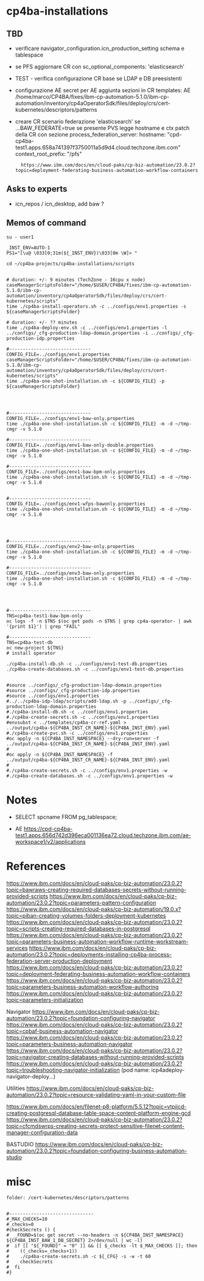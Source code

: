 # cp4ba-installations

## TBD

- verificare navigator_configuration.icn_production_setting
  schema e tablespace

- se PFS aggiornare CR con
  sc_optional_components: 'elasticsearch'
	
- TEST - verifica configurazione CR base se LDAP e DB preesistenti

- configurazione AE
  secret per AE
  aggiunta sezioni in CR templates: AE
  /home/marco/CP4BA/fixes/ibm-cp-automation-5.1.0/ibm-cp-automation/inventory/cp4aOperatorSdk/files/deploy/crs/cert-kubernetes/descriptors/patterns

- creare CR scenario federazione 'elasticsearch'
  se ...BAW_FEDERATE=true
    se presente PVS
      legge hostname e ctx
      patch della CR con sezione
        process_federation_server:
          hostname: "cpd-cp4ba-test1.apps.658a741397f3750011a5d9d4.cloud.techzone.ibm.com"
          context_root_prefix: "/pfs"

        https://www.ibm.com/docs/en/cloud-paks/cp-biz-automation/23.0.2?topic=deployment-federating-business-automation-workflow-containers


## Asks to experts

- icn_repos / icn_desktop, add baw ?



## Memos of command

```
su - user1

_INST_ENV=AUTO-1
PS1="[\u@ \033[0;31m(${_INST_ENV})\033[0m \W]> "

cd ~/cp4ba-projects/cp4ba-installations/scripts


# duration: +/- 9 minutes (TechZone - 16cpu x node)
caseManagerScriptsFolder="/home/$USER/CP4BA/fixes/ibm-cp-automation-5.1.0/ibm-cp-automation/inventory/cp4aOperatorSdk/files/deploy/crs/cert-kubernetes/scripts"
time ./cp4ba-install-operators.sh -c ../configs/env1.properties -s ${caseManagerScriptsFolder}

# duration: +/- ?? minutes
time ./cp4ba-deploy-env.sh -c ../configs/env1.properties -l ../configs/_cfg-production-ldap-domain.properties -i ../configs/_cfg-production-idp.properties

#------------------------------
CONFIG_FILE=../configs/env1.properties
caseManagerScriptsFolder="/home/$USER/CP4BA/fixes/ibm-cp-automation-5.1.0/ibm-cp-automation/inventory/cp4aOperatorSdk/files/deploy/crs/cert-kubernetes/scripts"
time ./cp4ba-one-shot-installation.sh -c ${CONFIG_FILE} -p ${caseManagerScriptsFolder}




#------------------------------
CONFIG_FILE=../configs/env1-baw-only.properties
time ./cp4ba-one-shot-installation.sh -c ${CONFIG_FILE} -m -d ~/tmp-cmgr -v 5.1.0

#------------------------------
CONFIG_FILE=../configs/env1-baw-only-double.properties
time ./cp4ba-one-shot-installation.sh -c ${CONFIG_FILE} -m -d ~/tmp-cmgr -v 5.1.0

#------------------------------
CONFIG_FILE=../configs/env1-baw-bpm-only.properties
time ./cp4ba-one-shot-installation.sh -c ${CONFIG_FILE} -m -d ~/tmp-cmgr -v 5.1.0


#------------------------------
CONFIG_FILE=../configs/env1-wfps-bawonly.properties
time ./cp4ba-one-shot-installation.sh -c ${CONFIG_FILE} -m -d ~/tmp-cmgr -v 5.1.0




#------------------------------
CONFIG_FILE=../configs/env2-baw-only.properties
time ./cp4ba-one-shot-installation.sh -c ${CONFIG_FILE} -m -d ~/tmp-cmgr -v 5.1.0

#------------------------------
CONFIG_FILE=../configs/env3-baw-only.properties
time ./cp4ba-one-shot-installation.sh -c ${CONFIG_FILE} -m -d ~/tmp-cmgr -v 5.1.0




#------------------------------
TNS=cp4ba-test1-baw-bpm-only
oc logs -f -n $TNS $(oc get pods -n $TNS | grep cp4a-operator- | awk '{print $1}') | grep "FAIL"

#------------------------------
TNS=cp4ba-test-db
oc new-project ${TNS}
# install operator 

./cp4ba-install-db.sh -c ../configs/env1-test-db.properties
./cp4ba-create-databases.sh -c ../configs/env1-test-db.properties


#source ../configs/_cfg-production-ldap-domain.properties
#source ../configs/_cfg-production-idp.properties
#source ../configs/env1.properties
#../../cp4ba-idp-ldap/scripts/add-ldap.sh -p ../configs/_cfg-production-ldap-domain.properties
#./cp4ba-install-db.sh -c ../configs/env1.properties
#./cp4ba-create-secrets.sh -c ../configs/env1.properties
#envsubst < ../templates/cp4ba-cr-ref.yaml > ../output/cp4ba-${CP4BA_INST_CR_NAME}-${CP4BA_INST_ENV}.yaml
#./cp4ba-create-pvc.sh -c ../configs/env1.properties
#oc apply -n ${CP4BA_INST_NAMESPACE} --dry-run=server -f ../output/cp4ba-${CP4BA_INST_CR_NAME}-${CP4BA_INST_ENV}.yaml
#
#oc apply -n ${CP4BA_INST_NAMESPACE} -f ../output/cp4ba-${CP4BA_INST_CR_NAME}-${CP4BA_INST_ENV}.yaml
#
#./cp4ba-create-secrets.sh -c ../configs/env1.properties -w
#./cp4ba-create-databases.sh -c ../configs/env1.properties -w

```
# Notes


- SELECT spcname FROM pg_tablespace;

- AE
  https://cpd-cp4ba-test1.apps.656d742d396eca001136ea72.cloud.techzone.ibm.com/ae-workspace1/v2/applications

# References

https://www.ibm.com/docs/en/cloud-paks/cp-biz-automation/23.0.2?topic=bawraws-creating-required-databases-secrets-without-running-provided-scripts
https://www.ibm.com/docs/en/cloud-paks/cp-biz-automation/23.0.2?topic=parameters-pattern-configuration
https://www.ibm.com/docs/en/cloud-paks/cp-biz-automation/19.0.x?topic=piban-creating-volumes-folders-deployment-kubernetes
https://www.ibm.com/docs/en/cloud-paks/cp-biz-automation/23.0.2?topic=scripts-creating-required-databases-in-postgresql
https://www.ibm.com/docs/en/cloud-paks/cp-biz-automation/23.0.2?topic=parameters-business-automation-workflow-runtime-workstream-services
https://www.ibm.com/docs/en/cloud-paks/cp-biz-automation/23.0.2?topic=deployments-installing-cp4ba-process-federation-server-production-deployment
https://www.ibm.com/docs/en/cloud-paks/cp-biz-automation/23.0.2?topic=deployment-federating-business-automation-workflow-containers
https://www.ibm.com/docs/en/cloud-paks/cp-biz-automation/23.0.2?topic=parameters-business-automation-workflow-authoring
https://www.ibm.com/docs/en/cloud-paks/cp-biz-automation/23.0.2?topic=parameters-initialization

Navigator
https://www.ibm.com/docs/en/cloud-paks/cp-biz-automation/23.0.2?topic=foundation-configuring-navigator
https://www.ibm.com/docs/en/cloud-paks/cp-biz-automation/23.0.2?topic=cpbaf-business-automation-navigator
https://www.ibm.com/docs/en/cloud-paks/cp-biz-automation/23.0.2?topic=parameters-business-automation-navigator
https://www.ibm.com/docs/en/cloud-paks/cp-biz-automation/23.0.2?topic=navigator-creating-databases-without-running-provided-scripts
https://www.ibm.com/docs/en/cloud-paks/cp-biz-automation/23.0.2?topic=troubleshooting-navigator-initialization (pod name: icp4adeploy-navigator-deploy...)

Utilities
https://www.ibm.com/docs/en/cloud-paks/cp-biz-automation/23.0.2?topic=resource-validating-yaml-in-your-custom-file


https://www.ibm.com/docs/en/filenet-p8-platform/5.5.12?topic=vtpiicd-creating-postgresql-database-table-space-content-platform-engine-gcd
https://www.ibm.com/docs/en/cloud-paks/cp-biz-automation/23.0.2?topic=cfcmdswrps-creating-secrets-protect-sensitive-filenet-content-manager-configuration-data


BASTUDIO
https://www.ibm.com/docs/en/cloud-paks/cp-biz-automation/23.0.2?topic=foundation-configuring-business-automation-studio

# misc
```
folder: /cert-kubernetes/descriptors/patterns


#-------------------------------
#_MAX_CHECKS=10
#_checks=0
#checkSecrets () {
#  _FOUND=$(oc get secret --no-headers -n ${CP4BA_INST_NAMESPACE} ${CP4BA_INST_BAW_1_DB_SECRET} 2>/dev/null | wc -l)
#  if [[ "${_FOUND}" = "0" ]] && [[ $_checks -lt $_MAX_CHECKS ]]; then
#    ((_checks=_checks+1))
#    ./cp4ba-create-secrets.sh -c ${_CFG} -s -w -t 60
#    checkSecrets
#  fi
#}



```

